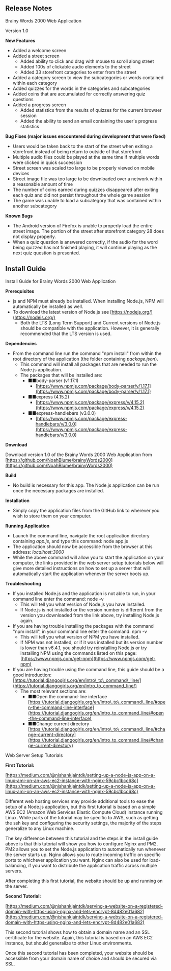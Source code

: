 ## Release Notes

Brainy Words 2000 Web Application

Version 1.0

**New Features**

- Added a welcome screen
- Added a street screen
  - Added ability to click and drag with mouse to scroll along street
  - Added 100s of clickable audio elements to the street
  - Added 33 storefront categories to enter from the street
- Added a category screen to view the subcategories or words contained within each category
- Added quizzes for the words in the categories and subcategories
- Added coins that are accumulated for correctly answering quiz questions
- Added a progress screen
  - Added statistics from the results of quizzes for the current browser session
  - Added the ability to send an email containing the user&#39;s progress statistics

**Bug Fixes (major issues encountered during development that were fixed)**

- Users would be taken back to the start of the street when exiting a storefront instead of being return to outside of that storefront
- Multiple audio files could be played at the same time if multiple words were clicked in quick succession
- Street screen was scaled too large to be properly viewed on mobile devices
- Street image file was too large to be downloaded over a network within a reasonable amount of time
- The number of coins earned during quizzes disappeared after exiting each quiz and did not persist throughout the whole game session
- The game was unable to load a subcategory that was contained within another subcategory

**Known Bugs**

- The Android version of Firefox is unable to properly load the entire street image. The portion of the street after storefront category 28 does not display properly.
- When a quiz question is answered correctly, if the audio for the word being quizzed has not finished playing, it will continue playing as the next quiz question is presented.

## Install Guide

Install Guide for Brainy Words 2000 Web Application

**Prerequisites**

- js and NPM must already be installed. When installing Node.js, NPM will automatically be installed as well.
- To download the latest version of Node.js see [https://nodejs.org/](https://nodejs.org/)
  - Both the LTS (Long Term Support) and Current versions of Node.js should be compatible with the application. However, it is generally recommended that the LTS version is used.

**Dependencies**

- From the command line run the command &quot;npm install&quot; from within the root directory of the application (the folder containing _package.json_).
  - This command will install all packages that are needed to run the Node.js application.
  - The packages that will be installed are:
    - ■■body-parser (v1.17.1)
      - [https://www.npmjs.com/package/body-parser/v/1.17.1](https://www.npmjs.com/package/body-parser/v/1.17.1)
    - ■■express (4.15.2)
      - [https://www.npmjs.com/package/express/v/4.15.2](https://www.npmjs.com/package/express/v/4.15.2)
    - ■■express-handlebars (v3.0.0)
      - [https://www.npmjs.com/package/express-handlebars/v/3.0.0](https://www.npmjs.com/package/express-handlebars/v/3.0.0)

**Download**

Download version 1.0 of the Brainy Words 2000 Web Application from [https://github.com/NoahBlume/brainyWords2000](https://github.com/NoahBlume/brainyWords2000)

**Build**

- No build is necessary for this app. The Node.js application can be run once the necessary packages are installed.

**Installation**

- Simply copy the application files from the GitHub link to wherever you wish to store them on your computer.

**Running Application**

- Launch the command line, navigate the root application directory containing _app.js_, and type this command: node app.js
- The application should now be accessible from the browser at this address: _localhost:3000_
- While the above command will allow you to start the application on your computer, the links provided in the web server setup tutorials below will give more detailed instructions on how to set up a server that will automatically start the application whenever the server boots up.

**Troubleshooting**

- If you installed Node.js and the application is not able to run, in your command line enter the command: node -v
  - This will tell you what version of Node.js you have installed.
  - If Node.js is not installed or the version number is different from the version you downloaded from the link above, try installing Node.js again.
- If you are having trouble installing the packages with the command &quot;npm install&quot;, in your command line enter the command: npm -v
  - This will tell you what version of NPM you have installed.
  - If NPM was not installed, or if it was installed but its version number is lower than v6.4.1, you should try reinstalling Node.js or try installing NPM using the commands listed on this page: [https://www.npmjs.com/get-npm](https://www.npmjs.com/get-npm)
- If you are having trouble using the command line, this guide should be a good introduction: [https://tutorial.djangogirls.org/en/intro\_to\_command\_line/](https://tutorial.djangogirls.org/en/intro_to_command_line/)
  - The most relevant sections are:
    - ■■Open the command-line interface [https://tutorial.djangogirls.org/en/intro\_to\_command\_line/#open-the-command-line-interface](https://tutorial.djangogirls.org/en/intro_to_command_line/#open-the-command-line-interface)
    - ■■Change current directory [https://tutorial.djangogirls.org/en/intro\_to\_command\_line/#change-current-directory](https://tutorial.djangogirls.org/en/intro_to_command_line/#change-current-directory)

Web Server Setup Tutorials

**First Tutorial:**

[https://medium.com/@nishankjaintdk/setting-up-a-node-js-app-on-a-linux-ami-on-an-aws-ec2-instance-with-nginx-59cbc1bcc68c](https://medium.com/@nishankjaintdk/setting-up-a-node-js-app-on-a-linux-ami-on-an-aws-ec2-instance-with-nginx-59cbc1bcc68c)

Different web hosting services may provide additional tools to ease the setup of a Node.js application, but this first tutorial is based on a simple AWS EC2 (Amazon Web Services Elastic Compute Cloud) instance running Linux. While parts of the tutorial may be specific to AWS, such as getting the ssh key and configuring the security settings, the majority of the steps generalize to any Linux machine.

The key difference between this tutorial and the steps in the install guide above is that this tutorial will show you how to configure Nginx and PM2. PM2 allows you to set the Node.js application to automatically run whenever the server starts up. Nginx allows you to route incoming traffic on specific ports to whichever application you want. Nginx can also be used for load-balancing, if you want to distribute the application traffic across multiple servers.

After completing this first tutorial, the website should be up and running on the server.

**Second Tutorial:**

[https://medium.com/@nishankjaintdk/serving-a-website-on-a-registered-domain-with-https-using-nginx-and-lets-encrypt-8d482e01a682](https://medium.com/@nishankjaintdk/serving-a-website-on-a-registered-domain-with-https-using-nginx-and-lets-encrypt-8d482e01a682)

This second tutorial shows how to obtain a domain name and an SSL certificate for the website. Again, this tutorial is based on an AWS EC2 instance, but should generalize to other Linux environments.

Once this second tutorial has been completed, your website should be accessible from your domain name of choice and should be secured via SSL.
